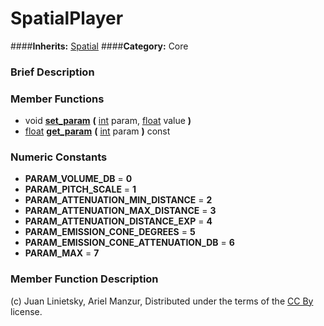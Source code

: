 #  SpatialPlayer  
####**Inherits:** [Spatial](class_spatial)
####**Category:** Core

###  Brief Description  


###  Member Functions 
  * void  **[set&#95;param](#set_param)**  **(** [int](class_int) param, [float](class_float) value  **)**
  * [float](class_float)  **[get&#95;param](#get_param)**  **(** [int](class_int) param  **)** const

###  Numeric Constants  
  * **PARAM_VOLUME_DB** = **0**
  * **PARAM_PITCH_SCALE** = **1**
  * **PARAM_ATTENUATION_MIN_DISTANCE** = **2**
  * **PARAM_ATTENUATION_MAX_DISTANCE** = **3**
  * **PARAM_ATTENUATION_DISTANCE_EXP** = **4**
  * **PARAM_EMISSION_CONE_DEGREES** = **5**
  * **PARAM_EMISSION_CONE_ATTENUATION_DB** = **6**
  * **PARAM_MAX** = **7**

###  Member Function Description  


(c) Juan Linietsky, Ariel Manzur, Distributed under the terms of the [CC By](https://creativecommons.org/licenses/by/3.0/legalcode) license.
